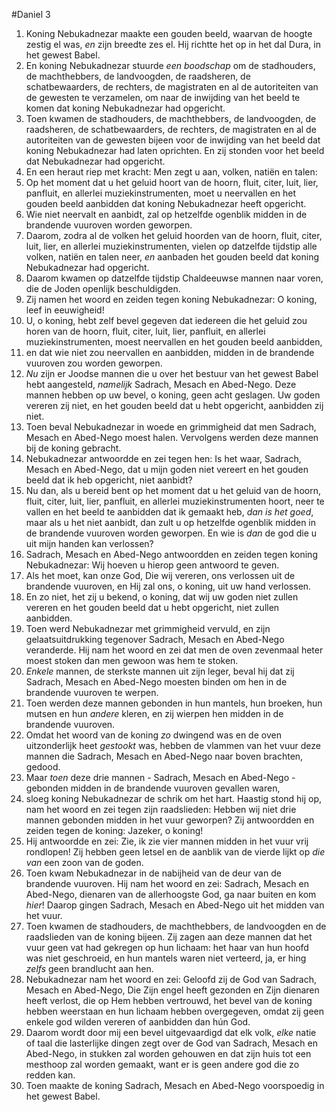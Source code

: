 #Daniel 3
1. Koning Nebukadnezar maakte een gouden beeld, waarvan de hoogte zestig el was, *en* zijn breedte zes el. Hij richtte het op in het dal Dura, in het gewest Babel.
2. En koning Nebukadnezar stuurde *een boodschap* om de stadhouders, de machthebbers, de landvoogden, de raadsheren, de schatbewaarders, de rechters, de magistraten en al de autoriteiten van de gewesten te verzamelen, om naar de inwijding van het beeld te komen dat koning Nebukadnezar had opgericht.
3. Toen kwamen de stadhouders, de machthebbers, de landvoogden, de raadsheren, de schatbewaarders, de rechters, de magistraten en al de autoriteiten van de gewesten bijeen voor de inwijding van het beeld dat koning Nebukadnezar had laten oprichten. En zij stonden voor het beeld dat Nebukadnezar had opgericht.
4. En een heraut riep met kracht: Men zegt u aan, volken, natiën en talen:
5. Op het moment dat u het geluid hoort van de hoorn, fluit, citer, luit, lier, panfluit, en allerlei muziekinstrumenten, moet u neervallen en het gouden beeld aanbidden dat koning Nebukadnezar heeft opgericht.
6. Wie niet neervalt en aanbidt, zal op hetzelfde ogenblik midden in de brandende vuuroven worden geworpen.
7. Daarom, zodra al de volken het geluid hoorden van de hoorn, fluit, citer, luit, lier, en allerlei muziekinstrumenten, vielen op datzelfde tijdstip alle volken, natiën en talen neer, *en* aanbaden het gouden beeld dat koning Nebukadnezar had opgericht.
8. Daarom kwamen op datzelfde tijdstip Chaldeeuwse mannen naar voren, die de Joden openlijk beschuldigden.
9. Zij namen het woord en zeiden tegen koning Nebukadnezar: O koning, leef in eeuwigheid!
10. U, o koning, hebt zelf bevel gegeven dat iedereen die het geluid zou horen van de hoorn, fluit, citer, luit, lier, panfluit, en allerlei muziekinstrumenten, moest neervallen en het gouden beeld aanbidden,
11. en dat wie niet zou neervallen en aanbidden, midden in de brandende vuuroven zou worden geworpen.
12. *Nu* zijn er Joodse mannen die u over het bestuur van het gewest Babel hebt aangesteld, *namelijk* Sadrach, Mesach en Abed-Nego. Deze mannen hebben op uw bevel, o koning, geen acht geslagen. Uw goden vereren zij niet, en het gouden beeld dat u hebt opgericht, aanbidden zij niet.
13. Toen beval Nebukadnezar in woede en grimmigheid dat men Sadrach, Mesach en Abed-Nego moest halen. Vervolgens werden deze mannen bij de koning gebracht.
14. Nebukadnezar antwoordde en zei tegen hen: Is het waar, Sadrach, Mesach en Abed-Nego, dat u mijn goden niet vereert en het gouden beeld dat ik heb opgericht, niet aanbidt?
15. Nu dan, als u bereid bent op het moment dat u het geluid van de hoorn, fluit, citer, luit, lier, panfluit, en allerlei muziekinstrumenten hoort, neer te vallen en het beeld te aanbidden dat ik gemaakt heb, *dan is het goed*, maar als u het niet aanbidt, dan zult u op hetzelfde ogenblik midden in de brandende vuuroven worden geworpen. En wie is *dan* de god die u uit mijn handen kan verlossen?
16. Sadrach, Mesach en Abed-Nego antwoordden en zeiden tegen koning Nebukadnezar: Wij hoeven u hierop geen antwoord te geven.
17. Als het moet, kan onze God, Die wij vereren, ons verlossen uit de brandende vuuroven, en Hij zal ons, o koning, uit uw hand verlossen.
18. En zo niet, het zij u bekend, o koning, dat wij uw goden niet zullen vereren en het gouden beeld dat u hebt opgericht, niet zullen aanbidden.
19. Toen werd Nebukadnezar met grimmigheid vervuld, en zijn gelaatsuitdrukking tegenover Sadrach, Mesach en Abed-Nego veranderde. Hij nam het woord en zei dat men de oven zevenmaal heter moest stoken dan men gewoon was hem te stoken.
20. *Enkele* mannen, de sterkste mannen uit zijn leger, beval hij dat zij Sadrach, Mesach en Abed-Nego moesten binden om hen in de brandende vuuroven te werpen.
21. Toen werden deze mannen gebonden in hun mantels, hun broeken, hun mutsen en hun *andere* kleren, en zij wierpen hen midden in de brandende vuuroven.
22. Omdat het woord van de koning *zo* dwingend was en de oven uitzonderlijk heet *gestookt* was, hebben de vlammen van het vuur deze mannen die Sadrach, Mesach en Abed-Nego naar boven brachten, gedood.
23. Maar *toen* deze drie mannen - Sadrach, Mesach en Abed-Nego - gebonden midden in de brandende vuuroven gevallen waren,
24. sloeg koning Nebukadnezar de schrik om het hart. Haastig stond hij op, nam het woord en zei tegen zijn raadslieden: Hebben wij niet drie mannen gebonden midden in het vuur geworpen? Zij antwoordden en zeiden tegen de koning: Jazeker, o koning!
25. Hij antwoordde en zei: Zie, ik zie vier mannen midden in het vuur vrij rondlopen! Zij hebben geen letsel en de aanblik van de vierde lijkt op *die van* een zoon van de goden.
26. Toen kwam Nebukadnezar in de nabijheid van de deur van de brandende vuuroven. Hij nam het woord en zei: Sadrach, Mesach en Abed-Nego, dienaren van de allerhoogste God, ga naar buiten en kom *hier*! Daarop gingen Sadrach, Mesach en Abed-Nego uit het midden van het vuur.
27. Toen kwamen de stadhouders, de machthebbers, de landvoogden en de raadslieden van de koning bijeen. Zij zagen aan deze mannen dat het vuur geen vat had gekregen op hun lichaam: het haar van hun hoofd was niet geschroeid, en hun mantels waren niet verteerd, ja, er hing *zelfs* geen brandlucht aan hen.
28. Nebukadnezar nam het woord en zei: Geloofd zij de God van Sadrach, Mesach en Abed-Nego, Die Zijn engel heeft gezonden en Zijn dienaren heeft verlost, die op Hem hebben vertrouwd, het bevel van de koning hebben weerstaan en hun lichaam hebben overgegeven, omdat zij geen enkele god wilden vereren of aanbidden dan hún God.
29. Daarom wordt door mij een bevel uitgevaardigd dat elk volk, *elke* natie of taal die lasterlijke dingen zegt over de God van Sadrach, Mesach en Abed-Nego, in stukken zal worden gehouwen en dat zijn huis tot een mesthoop zal worden gemaakt, want er is geen andere god die zo redden kan.
30. Toen maakte de koning Sadrach, Mesach en Abed-Nego voorspoedig in het gewest Babel.
